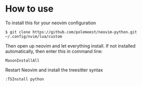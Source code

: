 # How to use

To install this for your neovim configuration

```
$ git clone https://github.com/polemeest/neovim-python.git ~/.config/nvim/lua/custom
```

Then open up neovim and let everything install. If not installed automatically, then enter this in command line:

```
MasonInstallAll
```

Restart Neovim and install the treesitter syntax

```
:TSInstall python
```
